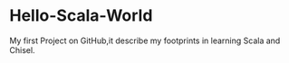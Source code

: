 # Hello-Scala-World
My first Project on GitHub,it describe my footprints in learning Scala and Chisel.
